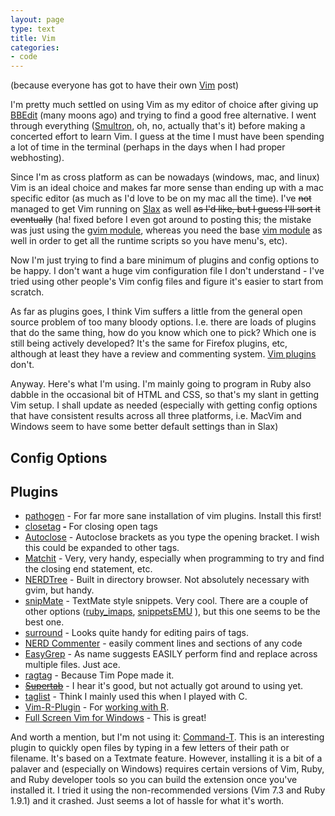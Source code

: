 ```yaml
---
layout: page
type: text
title: Vim
categories: 
- code
---
```

(because everyone has got to have their own <a href="http://www.vim.org/">Vim</a> post)

I'm pretty much settled on using Vim as my editor of choice after giving up <a href="http://www.barebones.com/products/bbedit/">BBEdit</a> (many moons ago) and trying to find a good free alternative. I went through everything (<a href="http://tuppis.com/smultron/">Smultron</a>, oh, no, actually that's it) before making a concerted effort to learn Vim. I guess at the time I must have been spending a lot of time in the terminal (perhaps in the days when I had proper webhosting).

Since I'm as cross platform as can be nowadays (windows, mac, and linux) Vim is an ideal choice and makes far more sense than ending up with a mac specific editor (as much as I'd love to be on my mac all the time). I've <strike>not</strike> managed to get Vim running on <a href="http://slax.org">Slax</a> as well <strike>as I'd like, but I guess I'll sort it eventually</strike> (ha! fixed before I even got around to posting this; the mistake was just using the <a href="http://www.slax.org/modules.php?action=detail&amp;id=829">gvim module</a>, whereas you need the base <a href="http://www.slax.org/modules.php?action=detail&amp;id=829">vim module</a> as well in order to get all the runtime scripts so you have menu's, etc).

Now I'm just trying to find a bare minimum of plugins and config options to be happy. I don't want a huge vim configuration file I don't understand - I've tried using other people's Vim config files and figure it's easier to start from scratch.

As far as plugins goes, I think Vim suffers a little from the general open source problem of too many bloody options. I.e. there are loads of plugins that do the same thing, how do you know which one to pick? Which one is still being actively developed? It's the same for Firefox plugins, etc, although at least they have a review and commenting system. <a href="http://www.vim.org/scripts/index.php">Vim plugins</a> don't.

Anyway. Here's what I'm using. I'm mainly going to program in Ruby also dabble in the occasional bit of HTML and CSS, so that's my slant in getting Vim setup. I shall update as needed (especially with getting config options that have consistent results across all three platforms, i.e. MacVim and Windows seem to have some better default settings than in Slax)

## Config Options

<script src="http://gist.github.com/414504.js?file=gistfile1.vimrc"></script>

## Plugins

* [pathogen](http://www.vim.org/scripts/script.php?script_id=2332) - For far more sane installation of vim plugins. Install this first!
* <a href="http://www.vim.org/scripts/script.php?script_id=13">closetag</a><b> - </b>For closing open tags
* <a href="http://www.vim.org/scripts/script.php?script_id=1849">Autoclose</a> - Autoclose brackets as you type the opening bracket. I wish this could be expanded to other tags.
* <a href="http://www.vim.org/scripts/script.php?script_id=39">Matchit</a> - Very, very handy, especially when programming to try and find the closing end statement, etc.
* <a href="http://www.vim.org/scripts/script.php?script_id=1658">NERDTree</a> - Built in directory browser. Not absolutely necessary with gvim, but handy.
* <a href="http://www.vim.org/scripts/script.php?script_id=2540">snipMate</a> - TextMate style snippets. Very cool. There are a couple of other options (<a href="http://www.vim.org/scripts/script.php?script_id=1726">ruby_imaps</a>, <a href="http://www.vim.org/scripts/script.php?script_id=1318">snippetsEMU</a> ), but this one seems to be the best one.
* <a href="http://www.vim.org/scripts/script.php?script_id=1697">surround</a> - Looks quite handy for editing pairs of tags.
* <a href="http://www.vim.org/scripts/script.php?script_id=1218">NERD Commenter</a> - easily comment lines and sections of any code
* <a href="http://www.vim.org/scripts/script.php?script_id=2438">EasyGrep</a> - As name suggests EASILY perform find and replace across multiple files. Just ace.
* <a href="http://www.vim.org/scripts/script.php?script_id=1896">ragtag</a> - Because Tim Pope made it.
* <strike>[Supertab](http://www.vim.org/scripts/script.php?script_id=1643)</strike> - I hear it's good, but not actually got around to using yet.
* [taglist](http://www.vim.org/scripts/script.php?script_id=273) - Think I mainly used this when I played with C.
* <a href="http://www.vim.org/scripts/script.php?script_id=2628">Vim-R-Plugin</a> - For [working with R](http://i5m.co.uk/post/1629735475/vim-r-plugin).
* <a href="http://www.vim.org/scripts/script.php?script_id=2596">Full Screen Vim for Windows</a> - This is great!

And worth a mention, but I'm not using it: [Command-T](https://github.com/wincent/Command-T). This is an interesting plugin to quickly open files by typing in a few letters of their path or filename. It's based on a Textmate feature. However, installing it is a bit of a palaver and (especially on Windows) requires certain versions of Vim, Ruby, and Ruby developer tools so you can build the extension once you've installed it. I tried it using the non-recommended versions (Vim 7.3 and Ruby 1.9.1) and it crashed. Just seems a lot of hassle for what it's worth.
